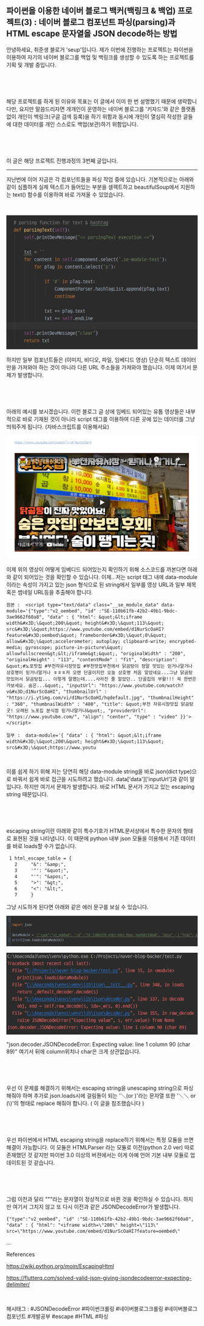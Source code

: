 ## 파이썬을 이용한 네이버 블로그 백커(백링크 & 백업) 프로젝트(3) : 네이버 블로그 컴포넌트 파싱(parsing)과 HTML escape 문자열을 JSON decode하는 방법

안녕하세요, 취준생 블로거 'seup'입니다. 제가 이번에 진행하는 프로젝트는 파이썬을 이용하여 자기의 네이버 블로그를 백업 및 백링크를 생성할 수 있도록 하는 프로젝트를 기획 및 개발 중입니다.

​

​

해당 프로젝트를 하게 된 이유와 목표는 이 글에서 이미 한 번 설명했기 때문에 생략합니다만, 요지만 말씀드리자면 개개인이 운영하는 네이버 블로그를 '키자드'와 같은 플랫폼 없이 개인이 백링크(구글 검색 등록)을 하기 위함과 동시에 개인이 열심히 작성한 글들에 대한 데이터를 개인 스스로도 백업(보관)하기 위함입니다.

​

​

이 글은 해당 프로젝트 진행과정의 3번째 글입니다.

---

지난번에 이어 지금은 각 컴포넌트들을 파싱 작업 중에 있습니다. 기본적으로는 아래와 같이 심플하게 실제 텍스트가 들어있는 부분을 셀렉트하고 beautifulSoup에서 지원하는 text() 함수를 이용하여 바로 가져올 수 있었습니다.

​

![0](./asset/0.png)

하지만 일부 컴포넌트들은 (이미지, 비디오, 파일, 임베디드 영상) 단순히 텍스트 데이터만을 가져와야 하는 것이 아니라 다른 URL 주소들을 가져와야 했습니다. 이제 여기서 문제가 발생합니다.

​

​

아래의 예시를 보시겠습니다. 이런 블로그 글 상에 임베드 되어있는 유툽 영상들은 내부적으로 바로 기재된 것이 아니라 script 태그를 이용하여 다른 곳에 있는 데이터를 그냥 띄워주게 됩니다. (자바스크립트를 이용해서요)

![1](./asset/1.png)

이제 위의 영상이 어떻게 임베디드 되어있는지 확인하기 위해 소스코드를 까본다면 아래와 같이 되어있는 것을 확인할 수 있습니다. 이제.. 저는 script 태그 내에 data-module이라는 속성이 가지고 있는 json 형식으로 된 string에서 일부를 영상 URL과 일부 제목 혹은 썸네일 URL등을 추출해야 합니다.

```
원본 :  <script type="text/data" class="__se_module_data" data-module='{"type":"v2_oembed", "id" :"SE-110b61fb-42b2-49b1-9bdc-3ae9662f60a8", "data" : { "html": &quot;&lt;iframe width&#x3D;\&quot;200\&quot; height&#x3D;\&quot;113\&quot; src&#x3D;\&quot;https://www.youtube.com/embed/d1NurScOaHI?feature&#x3D;oembed\&quot; frameborder&#x3D;\&quot;0\&quot; allow&#x3D;\&quot;accelerometer; autoplay; clipboard-write; encrypted-media; gyroscope; picture-in-picture\&quot; allowfullscreen&gt;&lt;/iframe&gt;&quot;, "originalWidth" : "200", "originalHeight" : "113", "contentMode" : "fit", "description": &quot;#노포맛집 #부천자유시장맛집 #부천맛집부천에서 닭곰탕이 정말 맛있는 믿거나말거나 상호명이 믿거나말거나 ㅎㅎㅎ저 오랜 단골이지만 오늘 상호명 처음 알았네요...그냥 닭곰탕 맛있어서 닭곰탕집... 이렇게 말했는데....사라진 줄 알았던.. 단골집의 부활!!! 꼭 한번은 가보세요. 숨은...&quot;, "inputUrl": "https://www.youtube.com/watch?v&#x3D;d1NurScOaHI", "thumbnailUrl" : "https://i.ytimg.com/vi/d1NurScOaHI/hqdefault.jpg", "thumbnailHeight" : "360", "thumbnailWidth" : "480", "title": &quot;부천 자유시장맛집 닭곰탕 굿! 오래된 노포집 분식점 믿거나말거나&quot;, "providerUrl": "https://www.youtube.com/", "align": "center", "type" : "video" }}'></script>

일부 :  data-module='{ "data" : { "html": &quot;&lt;iframe width&#x3D;\&quot;200\&quot; height&#x3D;\&quot;113\&quot; src&#x3D;\&quot;https://www.youtu
```

​

이를 쉽게 하기 위해 저는 당연히 해당 data-module string을 바로 json(dict type)으로 바꿔서 쉽게 바로 접근을 시도하려고 했습니다. data['data']['inputUrl']과 같이 말입니다. 하지만 여기서 문제가 발생합니다. 바로 HTML 문서가 가지고 있는 escaping string 때문입니다. 

​

​

escaping string이란 아래와 같이 특수기호가 HTML문서상에서 특수한 문자의 형태로 표현된 것을 나타냅니다. 이 때문에 python 내부 json 모듈을 이용해서 기존 데이터를 바로 loads할 수가 없습니다.

```
 1 html_escape_table = {
   2     "&": "&amp;",
   3     '"': "&quot;",
   4     "'": "&apos;",
   5     ">": "&gt;",
   6     "<": "&lt;",
   7     }
```

그냥 시도하게 된다면 아래와 같은 에러 문구를 보실 수 있습니다.

![2](./asset/2.png)

![3](./asset/3.png)

"json.decoder.JSONDecodeError: Expecting value: line 1 column 90 (char 89)" 여기서 뒤에 column위치나 char은 크게 상관없습니다. 

​

​

우선 이 문제를 해결하기 위해서는 escaping string을 unescaping string으로 파싱해줘야 하며 추가로 json.loads시에 걸림돌이 되는 '＼(or \)'라는 문자열 또한 '＼＼ or (\\)'의 형태로 replace 해줘야 합니다. ( 이 글을 참조했습니다 )

​

​

우선 파이썬에서 HTML escaping string을 replace하기 위해서는 특정 모듈을 쓰면 해결이 가능합니다. 이 모듈은 HTMLParser 라는 모듈로 이전(python 2.0 ver) 따로 존재했던 것 같지만 파이썬 3.0 이상의 버젼에서는 이게 아예 언어 기본 내부 모듈로 업데이트된 것 같습니다. 

​

​

그럼 이전과 달리 "&quot;"라는 문자열이 정상적으로 바뀐 것을 확인하실 수 있습니다. 하지만 여기서 그치지 않고 또 다시 이전과 같은 JSONDecodeError가 발생합니다. 

```
{"type":"v2_oembed", "id" :"SE-110b61fb-42b2-49b1-9bdc-3ae9662f60a8", "data" : { "html": "<iframe width=\"200\" height=\"113\" src=\"https://www.youtube.com/embed/d1NurScOaHI?feature=oembed\" 
```

...




References

https://wiki.python.org/moin/EscapingHtml

https://flutterq.com/solved-valid-json-giving-jsondecodeerror-expecting-delimiter/

​

 해시태그 : #JSONDecodeError #파이썬크롤링 #네이버블로그크롤링 #네이버블로그컴포넌트 #개발공부 #escape #HTML #파싱